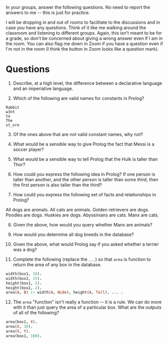 In your groups, answer the following questions.
No need to report the answers to me --
this is just for practice.

I will be dropping in and out of rooms to facilitate to the discussions and in
case you have any questions.
Think of it like me walking around the classroom and listening to different
groups.
Again, this isn't meant to be for a grade,
so don't be concerned about giving a wrong answer even if I am in the room.
You can also flag me down in Zoom if you have a question even if I'm not in the
room
(I think the button in Zoom looks like a question mark).

# Questions

1. Describe, at a high level, the difference between a declarative language
and an imperiative language.

2. Which of the following are valid names for constants in Prolog?

```
Rabbit
w3nt
to
The
st_ore
```

3. Of the ones above that are not valid constant names, why not?

4. What would be a sensible way to give Prolog the fact that Messi is a soccer
player?

5. What would be a sensible way to tell Prolog that the Hulk is taller than
Thor?

6. How could you express the following idea in Prolog?
If one person is taller than another,
and the other person is taller than some third,
then the first person is also taller than the third?

7. How could you express the following set of facts and relationships in
Prolog?

All dogs are animals.
All cats are animals.
Golden retrievers are dogs.
Poodles are dogs.
Huskies are dogs.
Abyssinians are cats.
Manx are cats.

8. Given the above, how would you query whether Manx are animals?

9. How would you determine all dog breeds in the database?

10. Given the above, what would Prolog say if you asked whether a terrier was
a dog?

11. Complete the following (replace the `...`) so that `area` is function to
return the area of any box in the database.

```prolog
width(box1, 10).
width(box2, 15).
height(box1, 5).
height(box2, 2).
area(A, B) :- width(A, Wide), height(A, Tall), ... .
```

12. The `area` "function" isn't really a function -- it is a rule.
We can do more with it than just query the area of a particular box.
What are the outputs of all of the following?

```prolog
area(box1, X).
area(X, 30).
area(X, Y).
area(box1, 100).
```
